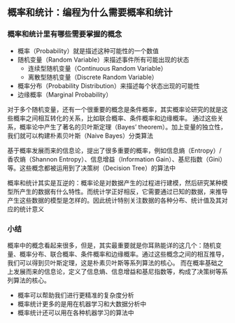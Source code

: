 ## 概率和统计：编程为什么需要概率和统计

### 概率和统计里有哪些需要掌握的概念
- 概率（Probability）就是描述这种可能性的一个数值
- 随机变量（Random Variable）来描述事件所有可能出现的状态
  - 连续型随机变量（Continuous Random Variable）
  - 离散型随机变量（Discrete Random Variable）
- 概率分布（Probability Distribution）来描述每个状态出现的可能性
- 边缘概率（Marginal Probability）

对于多个随机变量，还有一个很重要的概念是条件概率，其实概率论研究的就是这些概率之间相互转化的关系，比如联合概率、条件概率和边缘概率。
通过这些关系，概率论中产生了著名的贝叶斯定理（Bayes’ theorem）。加上变量的独立性，我们就可以构建朴素贝叶斯（Naive Bayes）分类算法

基于概率发展而来的信息论，提出了很多重要的概率，例如信息熵（Entropy）/ 香农熵（Shannon Entropy）、信息增益（Information Gain）、基尼指数（Gini）等。这些概念都被运用到了决策树（Decision Tree）的算法中

概率和统计其实是互逆的：概率论是对数据产生的过程进行建模，然后研究某种模型所产生的数据有什么特性。而统计学正好相反，它需要通过已知的数据，来推导产生这些数据的模型是怎样的。因此统计特别关注数据的各种分布、统计值及其对应的统计意义

### 小结
概率中的概念看起来很多，但是，其实最重要就是你耳熟能详的这几个：随机变量、概率分布、联合概率、条件概率和边缘概率。通过这些概念之间的相互推导，我们可以得到贝叶斯定理，这是朴素贝叶斯等系列算法的核心。
而在概率基础之上发展而来的信息论，定义了信息熵、信息增益和基尼指数等，构成了决策树等系列算法的核心。

- 概率可以帮助我们进行更精准的复杂度分析
- 概率统计更多的是用在机器学习和大数据分析中
- 概率统计还可以用在各种机器学习的算法中